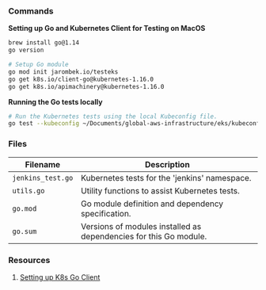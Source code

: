 ### Commands

**Setting up Go and Kubernetes Client for Testing on MacOS**

```bash
brew install go@1.14
go version

# Setup Go module
go mod init jarombek.io/testeks
go get k8s.io/client-go@kubernetes-1.16.0
go get k8s.io/apimachinery@kubernetes-1.16.0
```

**Running the Go tests locally**

```bash
# Run the Kubernetes tests using the local Kubeconfig file.
go test --kubeconfig ~/Documents/global-aws-infrastructure/eks/kubeconfig_andrew-jarombek-eks-cluster
```

### Files

| Filename               | Description                                                                                  |
|------------------------|----------------------------------------------------------------------------------------------|
| `jenkins_test.go`      | Kubernetes tests for the 'jenkins' namespace.                                                |
| `utils.go`             | Utility functions to assist Kubernetes tests.                                                |
| `go.mod`               | Go module definition and dependency specification.                                           |
| `go.sum`               | Versions of modules installed as dependencies for this Go module.                            |

### Resources

1. [Setting up K8s Go Client](https://github.com/kubernetes/client-go/blob/master/INSTALL.md)
